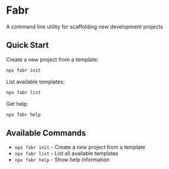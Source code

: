# Fabr
A command line utility for scaffolding new development projects

## Quick Start

Create a new project from a template:

```bash
npx fabr init
```

List available templates:

```bash
npx fabr list
```

Get help:

```bash
npx fabr help
```

## Available Commands

- `npx fabr init` - Create a new project from a template
- `npx fabr list` - List all available templates  
- `npx fabr help` - Show help information
